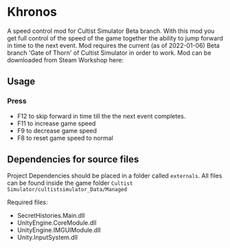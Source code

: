 # Khronos
A speed control mod for Cultist Simulator Beta branch. With this mod you get full control of the speed of the game together the ability to jump forward in time to the next event. Mod requires the current (as of 2022-01-06) Beta branch 'Gate of Thorn' of Cultist Simulator in order to work. Mod can be downloaded from Steam Workshop here:

## Usage
### Press
- F12 to skip forward in time till the the next event completes.  
- F11 to increase game speed
- F9 to decrease game speed
- F8 to reset game speed to normal


## Dependencies for source files
Project Dependencies should be placed in a folder called `externals`. All files can be found inside the game folder `Cultist Simulator/cultistsimulator_Data/Managed`

Required files:
- SecretHistories.Main.dll
- UnityEngine.CoreModule.dll
- UnityEngine.IMGUIModule.dll
- Unity.InputSystem.dll


